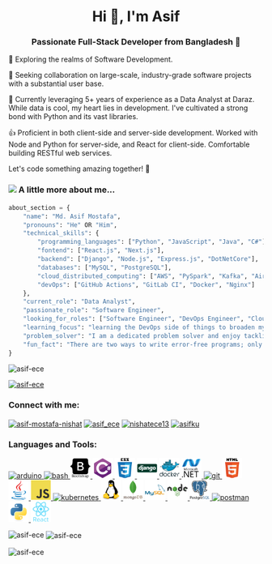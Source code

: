 <h1 align="center">Hi 👋, I'm Asif</h1>
<h3 align="center">Passionate Full-Stack Developer from Bangladesh 🚀</h3>

👀 Exploring the realms of Software Development.

💞️ Seeking collaboration on large-scale, industry-grade software projects with a substantial user base.

🤝 Currently leveraging 5+ years of experience as a Data Analyst at Daraz. While data is cool, my heart lies in development. I've cultivated a strong bond with Python and its vast libraries.

👍 Proficient in both client-side and server-side development. Worked with Node and Python for server-side, and React for client-side. Comfortable building RESTful web services.

Let's code something amazing together! 🚀


### <img src="https://media.giphy.com/media/VgCDAzcKvsR6OM0uWg/giphy.gif" width="50"> A little more about me...
```python
about_section = {
    "name": "Md. Asif Mostafa",
    "pronouns": "He" OR "Him",
    "technical_skills": {
        "programming_languages": ["Python", "JavaScript", "Java", "C#"],
        "fontend": ["React.js", "Next.js"],
        "backend": ["Django", "Node.js", "Express.js", "DotNetCore"],
        "databases": ["MySQL", "PostgreSQL"],
        "cloud_distributed_computing": ["AWS", "PySpark", "Kafka", "Airflow"],
        "devOps": ["GitHub Actions", "GitLab CI", "Docker", "Nginx"]
    },
    "current_role": "Data Analyst",
    "passionate_role": "Software Engineer",
    "looking_for_roles": ["Software Engineer", "DevOps Engineer", "Cloud Engineer"],
    "learning_focus": "learning the DevOps side of things to broaden my skill set and stay updated with industry trends.",
    "problem_solver": "I am a dedicated problem solver and enjoy tackling coding challenges. I solve LeetCode problems daily as a hobby.",
    "fun_fact": "There are two ways to write error-free programs; only the third one works"
}
```

<p align="left"> <img src="https://komarev.com/ghpvc/?username=asif-ece&label=Profile%20views&color=0e75b6&style=flat" alt="asif-ece" /> </p>

<p align="left"> <a href="https://github.com/ryo-ma/github-profile-trophy"><img src="https://github-profile-trophy.vercel.app/?username=asif-ece" alt="asif-ece" /></a> </p>

<h3 align="left">Connect with me:</h3>
<p align="left">
<a href="https://linkedin.com/in/asif-mostafa-nishat" target="blank"><img align="center" src="https://raw.githubusercontent.com/rahuldkjain/github-profile-readme-generator/master/src/images/icons/Social/linked-in-alt.svg" alt="asif-mostafa-nishat" height="30" width="40" /></a>
<a href="https://stackoverflow.com/users/asif_ece" target="blank"><img align="center" src="https://raw.githubusercontent.com/rahuldkjain/github-profile-readme-generator/master/src/images/icons/Social/stack-overflow.svg" alt="asif_ece" height="30" width="40" /></a>
<a href="https://www.hackerrank.com/nishatece13" target="blank"><img align="center" src="https://raw.githubusercontent.com/rahuldkjain/github-profile-readme-generator/master/src/images/icons/Social/hackerrank.svg" alt="nishatece13" height="30" width="40" /></a>
<a href="https://www.leetcode.com/asifku" target="blank"><img align="center" src="https://raw.githubusercontent.com/rahuldkjain/github-profile-readme-generator/master/src/images/icons/Social/leet-code.svg" alt="asifku" height="30" width="40" /></a>
</p>

<h3 align="left">Languages and Tools:</h3>
<p align="left"> <a href="https://www.arduino.cc/" target="_blank" rel="noreferrer"> <img src="https://cdn.worldvectorlogo.com/logos/arduino-1.svg" alt="arduino" width="40" height="40"/> </a> <a href="https://www.gnu.org/software/bash/" target="_blank" rel="noreferrer"> <img src="https://www.vectorlogo.zone/logos/gnu_bash/gnu_bash-icon.svg" alt="bash" width="40" height="40"/> </a> <a href="https://getbootstrap.com" target="_blank" rel="noreferrer"> <img src="https://raw.githubusercontent.com/devicons/devicon/master/icons/bootstrap/bootstrap-plain-wordmark.svg" alt="bootstrap" width="40" height="40"/> </a> <a href="https://www.w3schools.com/cs/" target="_blank" rel="noreferrer"> <img src="https://raw.githubusercontent.com/devicons/devicon/master/icons/csharp/csharp-original.svg" alt="csharp" width="40" height="40"/> </a> <a href="https://www.w3schools.com/css/" target="_blank" rel="noreferrer"> <img src="https://raw.githubusercontent.com/devicons/devicon/master/icons/css3/css3-original-wordmark.svg" alt="css3" width="40" height="40"/> </a> <a href="https://www.djangoproject.com/" target="_blank" rel="noreferrer"> <img src="https://raw.githubusercontent.com/devicons/devicon/master/icons/django/django-original.svg" alt="django" width="40" height="40"/> </a> <a href="https://www.docker.com/" target="_blank" rel="noreferrer"> <img src="https://raw.githubusercontent.com/devicons/devicon/master/icons/docker/docker-original-wordmark.svg" alt="docker" width="40" height="40"/> </a> <a href="https://dotnet.microsoft.com/" target="_blank" rel="noreferrer"> <img src="https://raw.githubusercontent.com/devicons/devicon/master/icons/dot-net/dot-net-original-wordmark.svg" alt="dotnet" width="40" height="40"/> </a> <a href="https://git-scm.com/" target="_blank" rel="noreferrer"> <img src="https://www.vectorlogo.zone/logos/git-scm/git-scm-icon.svg" alt="git" width="40" height="40"/> </a> <a href="https://www.w3.org/html/" target="_blank" rel="noreferrer"> <img src="https://raw.githubusercontent.com/devicons/devicon/master/icons/html5/html5-original-wordmark.svg" alt="html5" width="40" height="40"/> </a> <a href="https://www.java.com" target="_blank" rel="noreferrer"> <img src="https://raw.githubusercontent.com/devicons/devicon/master/icons/java/java-original.svg" alt="java" width="40" height="40"/> </a> <a href="https://developer.mozilla.org/en-US/docs/Web/JavaScript" target="_blank" rel="noreferrer"> <img src="https://raw.githubusercontent.com/devicons/devicon/master/icons/javascript/javascript-original.svg" alt="javascript" width="40" height="40"/> </a> <a href="https://kubernetes.io" target="_blank" rel="noreferrer"> <img src="https://www.vectorlogo.zone/logos/kubernetes/kubernetes-icon.svg" alt="kubernetes" width="40" height="40"/> </a> <a href="https://www.linux.org/" target="_blank" rel="noreferrer"> <img src="https://raw.githubusercontent.com/devicons/devicon/master/icons/linux/linux-original.svg" alt="linux" width="40" height="40"/> </a> <a href="https://www.mongodb.com/" target="_blank" rel="noreferrer"> <img src="https://raw.githubusercontent.com/devicons/devicon/master/icons/mongodb/mongodb-original-wordmark.svg" alt="mongodb" width="40" height="40"/> </a> <a href="https://www.mysql.com/" target="_blank" rel="noreferrer"> <img src="https://raw.githubusercontent.com/devicons/devicon/master/icons/mysql/mysql-original-wordmark.svg" alt="mysql" width="40" height="40"/> </a> <a href="https://nodejs.org" target="_blank" rel="noreferrer"> <img src="https://raw.githubusercontent.com/devicons/devicon/master/icons/nodejs/nodejs-original-wordmark.svg" alt="nodejs" width="40" height="40"/> </a> <a href="https://www.postgresql.org" target="_blank" rel="noreferrer"> <img src="https://raw.githubusercontent.com/devicons/devicon/master/icons/postgresql/postgresql-original-wordmark.svg" alt="postgresql" width="40" height="40"/> </a> <a href="https://postman.com" target="_blank" rel="noreferrer"> <img src="https://www.vectorlogo.zone/logos/getpostman/getpostman-icon.svg" alt="postman" width="40" height="40"/> </a> <a href="https://www.python.org" target="_blank" rel="noreferrer"> <img src="https://raw.githubusercontent.com/devicons/devicon/master/icons/python/python-original.svg" alt="python" width="40" height="40"/> </a> <a href="https://reactjs.org/" target="_blank" rel="noreferrer"> <img src="https://raw.githubusercontent.com/devicons/devicon/master/icons/react/react-original-wordmark.svg" alt="react" width="40" height="40"/> </a> </p>

<p><img align="left" src="https://github-readme-stats.vercel.app/api/top-langs?username=asif-ece&show_icons=true&locale=en&layout=compact" alt="asif-ece" /></p>

<p padding-top="20px">&nbsp;<img align="center" src="https://github-readme-stats.vercel.app/api?username=asif-ece&show_icons=true&theme=tokyonight&locale=en" alt="asif-ece" /></p>

<p><img align="center" src="https://github-readme-streak-stats.herokuapp.com/?user=asif-ece&" alt="asif-ece" /></p>

